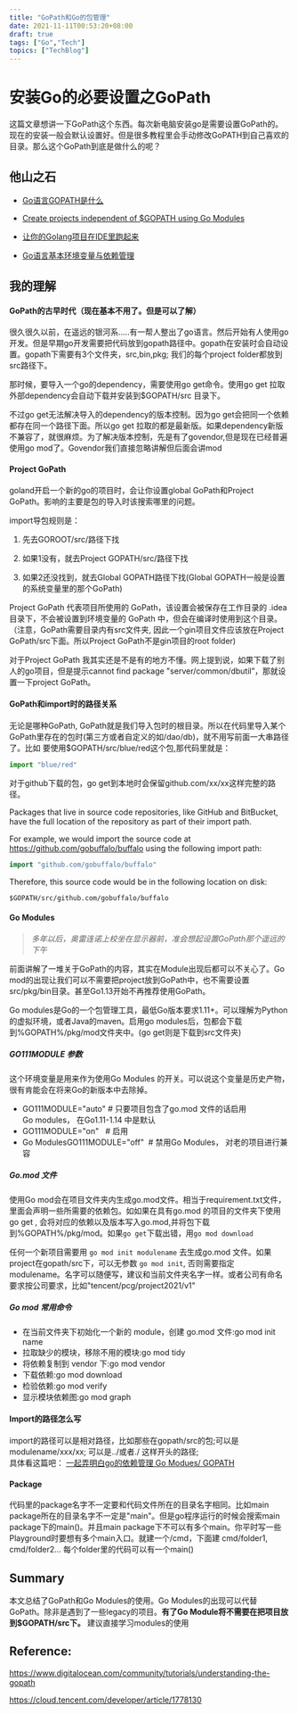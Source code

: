 ```yaml
---
title: "GoPath和Go的包管理"
date: 2021-11-11T00:53:20+08:00
draft: true
tags: ["Go","Tech"]
topics: ["TechBlog"]
---
```


# 安装Go的必要设置之GoPath
这篇文章想讲一下GoPath这个东西。每次新电脑安装go是需要设置GoPath的。现在的安装一般会默认设置好。但是很多教程里会手动修改GoPATH到自己喜欢的目录。那么这个GoPath到底是做什么的呢？

## 他山之石
* [Go语言GOPATH是什么](https://www.cnblogs.com/ailiailan/p/13454139.html#:~:text=GOPATH%20%E6%98%AFGo%20%E8%AF%AD%E8%A8%80%E4%B8%AD,%E5%B0%B1%E6%98%AF%E4%BD%A0%E7%9A%84%E5%B7%A5%E4%BD%9C%E5%8C%BA%E3%80%82)

* [Create projects independent of $GOPATH using Go Modules](https://medium.com/mindorks/create-projects-independent-of-gopath-using-go-modules-802260cdfb51)
* [让你的Golang项目在IDE里跑起来](https://cloud.tencent.com/developer/article/1596713)
* [Go语言基本环境变量与依赖管理](https://cloud.tencent.com/developer/article/1650021?from=article.detail.1596713)  

## 我的理解

#### GoPath的古早时代（现在基本不用了。但是可以了解）
很久很久以前，在遥远的银河系.....有一帮人整出了go语言。然后开始有人使用go开发。但是早期go开发需要把代码放到gopath路径中。gopath在安装时会自动设置。gopath下需要有3个文件夹，src,bin,pkg; 我们的每个project folder都放到src路径下。

那时候，要导入一个go的dependency，需要使用go get命令。使用go get 拉取外部dependency会自动下载并安装到$GOPATH/src 目录下。

不过go get无法解决导入的dependency的版本控制。因为go get会把同一个依赖都存在同一个路径下面。所以go get 拉取的都是最新版。如果dependency新版不兼容了，就很麻烦。为了解决版本控制，先是有了govendor,但是现在已经普遍使用go mod了。Govendor我们直接忽略讲解但后面会讲mod

#### Project GoPath
goland开启一个新的go的项目时，会让你设置global GoPath和Project GoPath。影响的主要是包的导入时该搜索哪里的问题。

import导包规则是：

1. 先去GOROOT/src/路径下找      

2. 如果1没有，就去Project GOPATH/src/路径下找     

3. 如果2还没找到，就去Global GOPATH路径下找(Global GOPATH一般是设置的系统变量里的那个GoPath)

Project GoPath 代表项目所使用的 GoPath，该设置会被保存在工作目录的 .idea目录下，不会被设置到环境变量的 GoPath 中，但会在编译时使用到这个目录。（注意，GoPath需要目录内有src文件夹, 因此一个gin项目文件应该放在Project GoPath/src下面。所以Project GoPath不是gin项目的root folder)

对于Project GoPath 我其实还是不是有的地方不懂。网上提到说，如果下载了别人的go项目，但是提示cannot find package "server/common/dbutil”，那就设置一下project GoPath。

#### GoPath和import时的路径关系
无论是哪种GoPath, GoPath就是我们导入包时的根目录。所以在代码里导入某个GoPath里存在的包时(第三方或者自定义的如/dao/db)，就不用写前面一大串路径了。比如 要使用$GOPATH/src/blue/red这个包,那代码里就是：     
```python
import "blue/red"
```
对于github下载的包，go get到本地时会保留github.com/xx/xx这样完整的路径。


Packages that live in source code repositories, like GitHub and BitBucket, have the full location of the repository as part of their import path.

For example, we would import the source code at https://github.com/gobuffalo/buffalo using the following import path:
```go
import "github.com/gobuffalo/buffalo"
``` 
Therefore, this source code would be in the following location on disk:
```
$GOPATH/src/github.com/gobuffalo/buffalo
```


#### Go Modules
> *多年以后，奥雷连诺上校坐在显示器前，准会想起设置GoPath那个遥远的下午*

前面讲解了一堆关于GoPath的内容，其实在Module出现后都可以不关心了。Go mod的出现让我们可以不需要把project放到GoPath中，也不需要设置src/pkg/bin目录。甚至Go1.13开始不再推荐使用GoPath。

Go modules是Go的一个包管理工具，最低Go版本要求1.11+。可以理解为Python的虚拟环境，或者Java的maven。启用go modules后，包都会下载到%GOPATH%/pkg/mod文件夹中。(go get则是下载到src文件夹)

##### GO111MODULE 参数
这个环境变量是用来作为使用Go Modules 的开关。可以说这个变量是历史产物，很有肯能会在将来Go的新版本中去除掉。
* GO111MODULE="auto" # 只要项目包含了go.mod 文件的话启用Go modules， 在Go1.11-1.14 中是默认
* GO111MODULE="on"   # 启用
* Go ModulesGO111MODULE="off"  # 禁用Go Modules， 对老的项目进行兼容

##### Go.mod 文件
使用Go mod会在项目文件夹内生成go.mod文件。相当于requirement.txt文件，里面会声明一些所需要的依赖包。如如果在具有go.mod 的项目的文件夹下使用go get , 会将对应的依赖以及版本写入go.mod,并将包下载到%GOPATH%/pkg/mod。如果```go get```下载出错，用```go mod download```

任何一个新项目需要用 ```go mod init modulename``` 去生成go.mod 文件。如果project在gopath/src下，可以无参数 ```go mod init```, 否则需要指定modulename。名字可以随便写，建议和当前文件夹名字一样。或者公司有命名要求按公司要求，比如"tencent/pcg/project2021/v1"

##### Go mod 常用命令

* 在当前文件夹下初始化一个新的 module，创建 go.mod 文件:go mod init name  
* 拉取缺少的模块，移除不用的模块:go mod tidy
* 将依赖复制到 vendor 下:go mod vendor
* 下载依赖:go mod download
* 检验依赖:go mod verify
* 显示模块依赖图:go mod graph

#### Import的路径怎么写
import的路径可以是相对路径，比如那些在gopath/src的包;可以是modulename/xxx/xx; 可以是../或者./ 这样开头的路径;  
具体看这篇吧：
[一起弄明白go的依赖管理 Go Modues/ GOPATH](https://juejin.cn/post/6844904136056504327)  


#### Package
代码里的package名字不一定要和代码文件所在的目录名字相同。比如main package所在的目录名字不一定是"main"。但是go程序运行的时候会搜索main package下的main()。并且main package下不可以有多个main。你平时写一些Playground时要想有多个main入口。就建一个/cmd，下面建 cmd/folder1, cmd/folder2... 每个folder里的代码可以有一个main()



## Summary
本文总结了GoPath和Go Modules的使用。Go Modules的出现可以代替GoPath。除非是遇到了一些legacy的项目。**有了Go Module将不需要在把项目放到$GOPATH/src下。** 建议直接学习modules的使用





## Reference:  
https://www.digitalocean.com/community/tutorials/understanding-the-gopath

https://cloud.tencent.com/developer/article/1778130